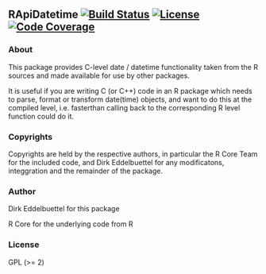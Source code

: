 ## RApiDatetime [![Build Status](https://travis-ci.org/eddelbuettel/rapidatetime.svg)](https://travis-ci.org/eddelbuettel/rapidatetime) [![License](http://img.shields.io/badge/license-GPL%20%28%3E=%202%29-brightgreen.svg?style=flat)](http://www.gnu.org/licenses/gpl-2.0.html) [![Code Coverage](https://codecov.io/gh/eddelbuettel/rapidatetime/graph/badge.svg)](https://codecov.io/gh/eddelbuettel/rapidatetimetime)

### About

This package provides C-level date / datetime functionality taken from the R
sources and made available for use by other packages.

It is useful if you are writing C (or C++) code in an R package which needs
to parse, format or transform date(time) objects, and want to do this at the 
compiled level, i.e. fasterthan calling back to the corresponding R level 
function could do it.

### Copyrights

Copyrights are held by the respective authors, in particular the R Core Team
for the included code, and Dirk Eddelbuettel for any modificatons,
integgration and the remainder of the package.

### Author

Dirk Eddelbuettel for this package

R Core for the underlying code from R

### License

GPL (>= 2)

